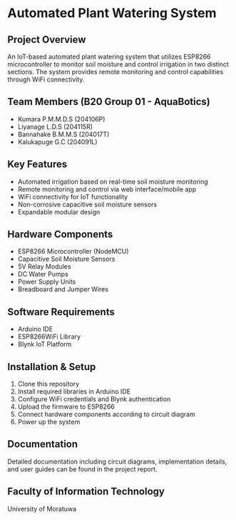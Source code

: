 # Automated Plant Watering System

## Project Overview

An IoT-based automated plant watering system that utilizes ESP8266 microcontroller to monitor soil moisture and control irrigation in two distinct sections. The system provides remote monitoring and control capabilities through WiFi connectivity.

## Team Members (B20 Group 01 - AquaBotics)

- Kumara P.M.M.D.S (204106P)
- Liyanage L.D.S (204115R)
- Bannahake B.M.M.S (204017T)
- Kalukapuge G.C (204091L)

## Key Features

- Automated irrigation based on real-time soil moisture monitoring
- Remote monitoring and control via web interface/mobile app
- WiFi connectivity for IoT functionality
- Non-corrosive capacitive soil moisture sensors
- Expandable modular design

## Hardware Components

- ESP8266 Microcontroller (NodeMCU)
- Capacitive Soil Moisture Sensors
- 5V Relay Modules
- DC Water Pumps
- Power Supply Units
- Breadboard and Jumper Wires

## Software Requirements

- Arduino IDE
- ESP8266WiFi Library
- Blynk IoT Platform

## Installation & Setup

1. Clone this repository
2. Install required libraries in Arduino IDE
3. Configure WiFi credentials and Blynk authentication
4. Upload the firmware to ESP8266
5. Connect hardware components according to circuit diagram
6. Power up the system

## Documentation

Detailed documentation including circuit diagrams, implementation details, and user guides can be found in the project report.

## Faculty of Information Technology

University of Moratuwa
